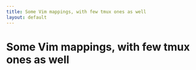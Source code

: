 ```yaml
---
title: Some Vim mappings, with few tmux ones as well
layout: default
---
```


Some Vim mappings, with few tmux ones as well
=============================================
